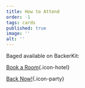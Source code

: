 ```yaml
---
title: How to Attend
order: -1
tags: cards
published: true
image: ''
alt: ''
---
```


Baged available on BackerKit:

[Book a Room](https://www.bigbadcon.com/hotel/){.icon-hotel}

[Back Now!](https://www.backerkit.com/c/big-bad-con-inc/big-bad-con-2023){.icon-party}

<!--Sign up to attend Big Bad Con!

[Buy a Badge](/buy-a-badge){.icon-badge}

[Book a Room](https://www.hyatt.com/en-US/group-booking/SFOBU/G-BBC3){.icon-hotel}

[Hotel](/hotel){.icon-hotel}

[Exhibitors](/exhibitor-information){.icon-booth}

[Program](/images/03-new_bigbadcon_program_10-09.pdf){.icon-book}

[FAQ](/faq){.icon-faq}-->
